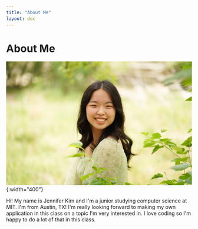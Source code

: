 ```yaml
---
title: "About Me"
layout: doc
---
```


# About Me

![Picture of me](./assets/images/DSC01066_Original_Original.jpg){:width="400"}

Hi! My name is Jennifer Kim and I'm a junior studying computer science at MIT. I'm from Austin, TX! I'm really looking forward to making my own application in this class on a topic I'm very interested in. I love coding so I'm happy to do a lot of that in this class.